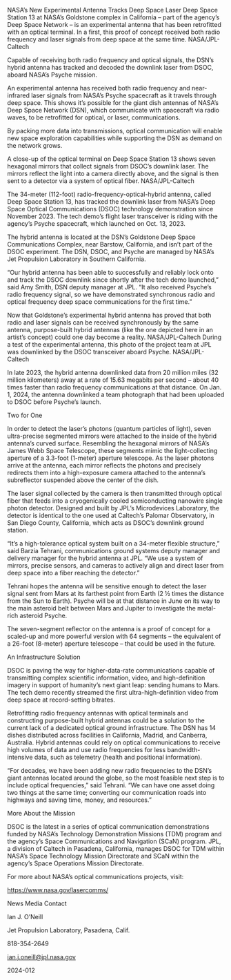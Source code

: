 NASA’s New Experimental Antenna Tracks Deep Space Laser 
 Deep Space Station 13 at NASA’s Goldstone complex in California – part of the agency’s Deep Space Network – is an experimental antenna that has been retrofitted with an optical terminal. In a first, this proof of concept received both radio frequency and laser signals from deep space at the same time. NASA/JPL-Caltech

Capable of receiving both radio frequency and optical signals, the DSN’s hybrid antenna has tracked and decoded the downlink laser from DSOC, aboard NASA’s Psyche mission.

An experimental antenna has received both radio frequency and near-infrared laser signals from NASA’s Psyche spacecraft as it travels through deep space. This shows it’s possible for the giant dish antennas of NASA’s Deep Space Network (DSN), which communicate with spacecraft via radio waves, to be retrofitted for optical, or laser, communications.

By packing more data into transmissions, optical communication will enable new space exploration capabilities while supporting the DSN as demand on the network grows.

A close-up of the optical terminal on Deep Space Station 13 shows seven hexagonal mirrors that collect signals from DSOC’s downlink laser. The mirrors reflect the light into a camera directly above, and the signal is then sent to a detector via a system of optical fiber. NASA/JPL-Caltech

The 34-meter (112-foot) radio-frequency-optical-hybrid antenna, called Deep Space Station 13, has tracked the downlink laser from NASA’s Deep Space Optical Communications (DSOC) technology demonstration since November 2023. The tech demo’s flight laser transceiver is riding with the agency’s Psyche spacecraft, which launched on Oct. 13, 2023.

The hybrid antenna is located at the DSN’s Goldstone Deep Space Communications Complex, near Barstow, California, and isn’t part of the DSOC experiment. The DSN, DSOC, and Psyche are managed by NASA’s Jet Propulsion Laboratory in Southern California.

“Our hybrid antenna has been able to successfully and reliably lock onto and track the DSOC downlink since shortly after the tech demo launched,” said Amy Smith, DSN deputy manager at JPL. “It also received Psyche’s radio frequency signal, so we have demonstrated synchronous radio and optical frequency deep space communications for the first time.”

Now that Goldstone’s experimental hybrid antenna has proved that both radio and laser signals can be received synchronously by the same antenna, purpose-built hybrid antennas (like the one depicted here in an artist’s concept) could one day become a reality. NASA/JPL-Caltech During a test of the experimental antenna, this photo of the project team at JPL was downlinked by the DSOC transceiver aboard Psyche. NASA/JPL-Caltech

In late 2023, the hybrid antenna downlinked data from 20 million miles (32 million kilometers) away at a rate of 15.63 megabits per second – about 40 times faster than radio frequency communications at that distance. On Jan. 1, 2024, the antenna downlinked a team photograph that had been uploaded to DSOC before Psyche’s launch.

Two for One

In order to detect the laser’s photons (quantum particles of light), seven ultra-precise segmented mirrors were attached to the inside of the hybrid antenna’s curved surface. Resembling the hexagonal mirrors of NASA’s James Webb Space Telescope, these segments mimic the light-collecting aperture of a 3.3-foot (1-meter) aperture telescope. As the laser photons arrive at the antenna, each mirror reflects the photons and precisely redirects them into a high-exposure camera attached to the antenna’s subreflector suspended above the center of the dish.

The laser signal collected by the camera is then transmitted through optical fiber that feeds into a cryogenically cooled semiconducting nanowire single photon detector. Designed and built by JPL’s Microdevices Laboratory, the detector is identical to the one used at Caltech’s Palomar Observatory, in San Diego County, California, which acts as DSOC’s downlink ground station.

“It’s a high-tolerance optical system built on a 34-meter flexible structure,” said Barzia Tehrani, communications ground systems deputy manager and delivery manager for the hybrid antenna at JPL. “We use a system of mirrors, precise sensors, and cameras to actively align and direct laser from deep space into a fiber reaching the detector.”

Tehrani hopes the antenna will be sensitive enough to detect the laser signal sent from Mars at its farthest point from Earth (2 ½ times the distance from the Sun to Earth). Psyche will be at that distance in June on its way to the main asteroid belt between Mars and Jupiter to investigate the metal-rich asteroid Psyche.

The seven-segment reflector on the antenna is a proof of concept for a scaled-up and more powerful version with 64 segments – the equivalent of a 26-foot (8-meter) aperture telescope – that could be used in the future.

An Infrastructure Solution

DSOC is paving the way for higher-data-rate communications capable of transmitting complex scientific information, video, and high-definition imagery in support of humanity’s next giant leap: sending humans to Mars. The tech demo recently streamed the first ultra-high-definition video from deep space at record-setting bitrates.

Retrofitting radio frequency antennas with optical terminals and constructing purpose-built hybrid antennas could be a solution to the current lack of a dedicated optical ground infrastructure. The DSN has 14 dishes distributed across facilities in California, Madrid, and Canberra, Australia. Hybrid antennas could rely on optical communications to receive high volumes of data and use radio frequencies for less bandwidth-intensive data, such as telemetry (health and positional information).

“For decades, we have been adding new radio frequencies to the DSN’s giant antennas located around the globe, so the most feasible next step is to include optical frequencies,” said Tehrani. “We can have one asset doing two things at the same time; converting our communication roads into highways and saving time, money, and resources.”

More About the Mission

DSOC is the latest in a series of optical communication demonstrations funded by NASA’s Technology Demonstration Missions (TDM) program and the agency’s Space Communications and Navigation (SCaN) program. JPL, a division of Caltech in Pasadena, California, manages DSOC for TDM within NASA’s Space Technology Mission Directorate and SCaN within the agency’s Space Operations Mission Directorate.

For more about NASA’s optical communications projects, visit:

https://www.nasa.gov/lasercomms/

News Media Contact

Ian J. O’Neill

Jet Propulsion Laboratory, Pasadena, Calif.

818-354-2649

ian.j.oneill@jpl.nasa.gov

2024-012